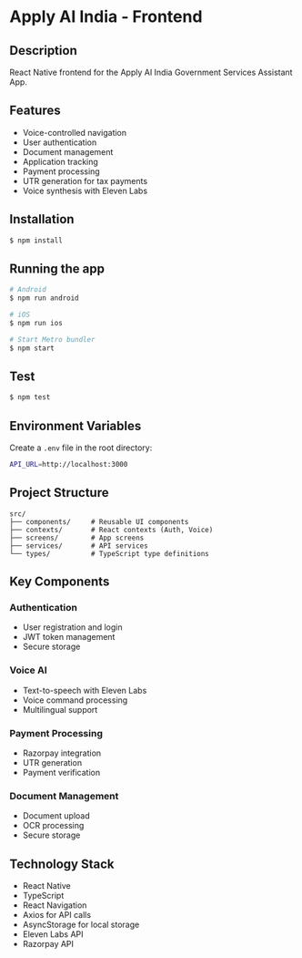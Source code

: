 # Apply AI India - Frontend

## Description
React Native frontend for the Apply AI India Government Services Assistant App.

## Features
- Voice-controlled navigation
- User authentication
- Document management
- Application tracking
- Payment processing
- UTR generation for tax payments
- Voice synthesis with Eleven Labs

## Installation

```bash
$ npm install
```

## Running the app

```bash
# Android
$ npm run android

# iOS
$ npm run ios

# Start Metro bundler
$ npm start
```

## Test

```bash
$ npm test
```

## Environment Variables

Create a `.env` file in the root directory:

```bash
API_URL=http://localhost:3000
```

## Project Structure

```
src/
├── components/     # Reusable UI components
├── contexts/       # React contexts (Auth, Voice)
├── screens/        # App screens
├── services/       # API services
└── types/          # TypeScript type definitions
```

## Key Components

### Authentication
- User registration and login
- JWT token management
- Secure storage

### Voice AI
- Text-to-speech with Eleven Labs
- Voice command processing
- Multilingual support

### Payment Processing
- Razorpay integration
- UTR generation
- Payment verification

### Document Management
- Document upload
- OCR processing
- Secure storage

## Technology Stack
- React Native
- TypeScript
- React Navigation
- Axios for API calls
- AsyncStorage for local storage
- Eleven Labs API
- Razorpay API
